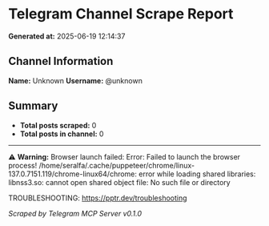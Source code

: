 # Telegram Channel Scrape Report

**Generated at:** 2025-06-19 12:14:37

## Channel Information

**Name:** Unknown
**Username:** @unknown

## Summary

- **Total posts scraped:** 0
- **Total posts in channel:** 0

---

⚠️ **Warning:** Browser launch failed: Error: Failed to launch the browser process!
/home/seralfa/.cache/puppeteer/chrome/linux-137.0.7151.119/chrome-linux64/chrome: error while loading shared libraries: libnss3.so: cannot open shared object file: No such file or directory


TROUBLESHOOTING: https://pptr.dev/troubleshooting


*Scraped by Telegram MCP Server v0.1.0*